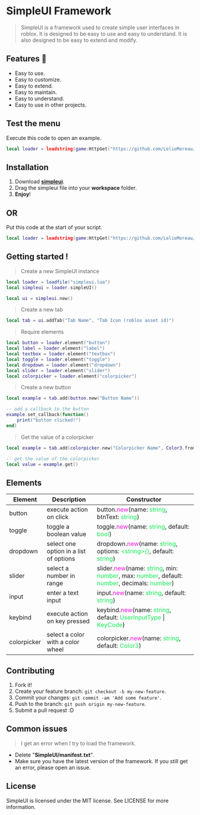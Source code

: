 SimpleUI Framework
==================
> SimpleUI is a framework used to create simple user interfaces in roblox. It is designed to be easy to use and easy to understand. It is also designed to be easy to extend and modify.

Features 📁
--------
* Easy to use.
* Easy to customize.
* Easy to extend.
* Easy to maintain.
* Easy to understand.
* Easy to use in other projects.

Test the menu
-------------
Execute this code to open an example.
```lua
local loader = loadstring(game:HttpGet("https://github.com/LelioMoreau/SimpleUI/releases/download/main/test_elements.lua"))()
```

Installation
------------
1. Download [**simpleui**]("https://github.com/LelioMoreau/SimpleUI/releases/download/main/simpleui.lua").
2. Drag the simpleui file into your **workspace** folder.
3. **Enjoy**!

## OR
Put this code at the start of your script.

```lua
local loader = loadstring(game:HttpGet("https://github.com/LelioMoreau/SimpleUI/releases/download/main/simpleui.lua"))()
```

Getting started !
-------------
> Create a new SimpleUI instance
```lua
local loader = loadfile("simpleui.lua")
local simpleui = loader.simpleUI()

local ui = simpleui.new()
```

> Create a new tab
```lua
local tab = ui.addTab("Tab Name", "Tab Icon (roblox asset id)")
```

> Require elements
```lua
local button = loader.element("button")
local label = loader.element("label")
local textbox = loader.element("textbox")
local toggle = loader.element("toggle")
local dropdown = loader.element("dropdown")
local slider = loader.element("slider")
local colorpicker = loader.element("colorpicker")
```

> Create a new button
```lua
local example = tab.add(button.new("Button Name"))

-- add a callback to the button
example.set_callback(function()
    print("button clicked!")
end)
```

> Get the value of a colorpicker
```lua
local example = tab.add(colorpicker.new("Colorpicker Name", Color3.fromRGB(255, 255, 255)))

-- get the value of the colorpicker
local value = example.get()
```

Elements
--------
| Element | Description | Constructor |
| ------- | ----------- | ---------- |
| button | execute action on click | button.<span style="color:#eb11de">new</span>(name: <span style="color:#11eb53">string</span>, btnText: <span style="color:#11eb53">string</span>) |
| toggle | toggle a boolean value | toggle.<span style="color:#eb11de">new</span>(name: <span style="color:#11eb53">string</span>, default: <span style="color:#11eb53">bool</span>) |
| dropdown | select one option in a list of options | dropdown.<span style="color:#eb11de">new</span>(name: <span style="color:#11eb53">string</span>, options: <span style="color:#11eb53">&lt;string&gt;{}</span>, default: <span style="color:#11eb53">string</span>) |
| slider | select a number in range | slider.<span style="color:#eb11de">new</span>(name: <span style="color:#11eb53">string</span>, min: <span style="color:#11eb53">number</span>, max: <span style="color:#11eb53">number</span>, default: <span style="color:#11eb53">number</span>, decimals: <span style="color:#11eb53">number</span>) |
| input | enter a text input | input.<span style="color:#eb11de">new</span>(name: <span style="color:#11eb53">string</span>, default: <span style="color:#11eb53">string</span>) |
| keybind | execute action on key pressed | keybind.<span style="color:#eb11de">new</span>(name: <span style="color:#11eb53">string</span>, default: <span style="color:#11eb53">UserInputType</span> &#124; <span style="color:#11eb53">KeyCode</span>) |
| colorpicker | select a color with a color wheel | colorpicker.<span style="color:#eb11de">new</span>(name: <span style="color:#11eb53">string</span>, default: <span style="color:#11eb53">Color3</span>) |

Contributing
------------
1. Fork it!
2. Create your feature branch: `git checkout -b my-new-feature`.
3. Commit your changes: `git commit -am 'Add some feature'`.
4. Push to the branch: `git push origin my-new-feature`.
5. Submit a pull request :D

Common issues
-------------
> I get an error when I try to load the framework.
* Delete "**SimpleUI/manifest.txt**".
* Make sure you have the latest version of the framework. If you still get an error, please open an issue.

License
-------
SimpleUI is licensed under the MIT license. See LICENSE for more information.